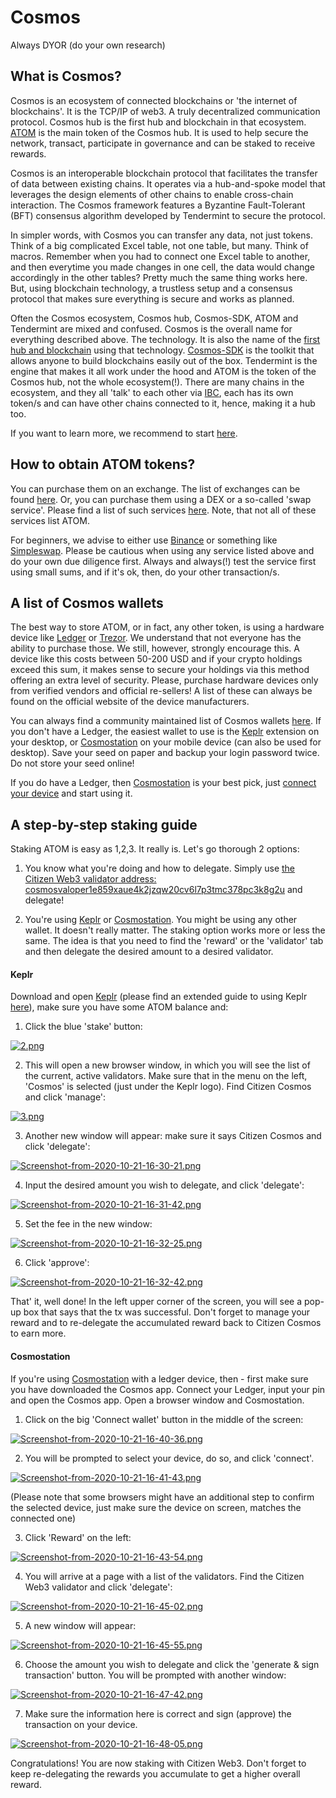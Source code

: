 # Cosmos

Always DYOR (do your own research)

## What is Cosmos?
Cosmos is an ecosystem of connected blockchains or 'the internet of blockchains'. It is the TCP/IP of web3. A truly decentralized communication protocol. Cosmos hub is the first hub and blockchain in that ecosystem. [ATOM](https://www.coingecko.com/en/coins/cosmos) is the main token of the Cosmos hub. It is used to help secure the network, transact, participate in governance and can be staked to receive rewards.

Cosmos is an interoperable blockchain protocol that facilitates the transfer of data between existing chains. It operates via a hub-and-spoke model that leverages the design elements of other chains to enable cross-chain interaction. The Cosmos framework features a Byzantine Fault-Tolerant (BFT) consensus algorithm developed by Tendermint to secure the protocol.

In simpler words, with Cosmos you can transfer any data, not just tokens. Think of a big complicated Excel table, not one table, but many. Think of macros. Remember when you had to connect one Excel table to another, and then everytime you made changes in one cell, the data would change accordingly in the other tables? Pretty much the same thing works here. But, using blockchain technology, a trustless setup and a consensus protocol that makes sure everything is secure and works as planned.

Often the Cosmos ecosystem, Cosmos hub, Cosmos-SDK, ATOM and Tendermint are mixed and confused. Cosmos is the overall name for everything described above. The technology. It is also the name of the [first hub and blockchain](https://hub.cosmos.network/master/hub-overview/overview.html) using that technology. [Cosmos-SDK](https://cosmos.network/sdk) is the toolkit that allows anyone to build blockchains easily out of the box. Tendermint is the engine that makes it all work under the hood and ATOM is the token of the Cosmos hub, not the whole ecosystem(!). There are many chains in the ecosystem, and they all 'talk' to each other via [IBC](https://cosmos.network/ibc), each has its own token/s and can have other chains connected to it, hence, making it a hub too.

If you want to learn more, we recommend to start [here](https://cosmos.network/intro).

## How to obtain ATOM tokens?
You can purchase them on an exchange. The list of exchanges can be found [here](https://www.coingecko.com/en/coins/cosmos#markets). Or, you can purchase them using a DEX or a so-called 'swap service'. Please find a list of such services [here](https://github.com/serejandmyself/cryptowiki/blob/master/cryptowiki.md#no-kycaml). Note, that not all of these services list ATOM.

For beginners, we advise to either use [Binance](https://www.binance.com/en/trade/ATOM_BTC) or something like [Simpleswap](https://simpleswap.io/). Please be cautious when using any service listed above and do your own due diligence first. Always and always(!) test the service first using small sums, and if it's ok, then, do your other transaction/s.

## A list of Cosmos wallets
The best way to store ATOM, or in fact, any other token, is using a hardware device like [Ledger](https://www.ledger.com/) or [Trezor](https://trezor.io/). We understand that not everyone has the ability to purchase those. We still, however, strongly encourage this. A device like this costs between 50-200 USD and if your crypto holdings exceed this sum, it makes sense to secure your holdings via this method offering an extra level of security. Please, purchase hardware devices only from verified vendors and official re-sellers! A list of these can always be found on the official website of the device manufacturers.

You can always find a community maintained list of Cosmos wallets [here](https://forum.cosmos.network/t/delegators-cosmos-tendermint-guides-wallets-explorers-tools/2168). If you don't have a Ledger, the easiest wallet to use is the [Keplr](https://chrome.google.com/webstore/detail/keplr/dmkamcknogkgcdfhhbddcghachkejeap?hl=en) extension on your desktop, or [Cosmostation](https://play.google.com/store/apps/details?id=wannabit.io.cosmostaion) on your mobile device (can also be used for desktop). Save your seed on paper and backup your login password twice. Do not store your seed online!

If you do have a Ledger, then [Cosmostation](https://www.cosmostation.io/) is your best pick, just [connect your device](https://wallet.cosmostation.io/) and start using it.

## A step-by-step staking guide
Staking ATOM is easy as 1,2,3. It really is. Let's go thorough 2 options:

1) You know what you're doing and how to delegate. Simply use [the Citizen Web3 validator address: cosmosvaloper1e859xaue4k2jzqw20cv6l7p3tmc378pc3k8g2u](https://www.mintscan.io/cosmos/validators/cosmosvaloper1e859xaue4k2jzqw20cv6l7p3tmc378pc3k8g2u) and delegate!

2) You're using [Keplr](https://github.com/citizen-cosmos/Staking/blob/main/Cosmos.md#keplr) or [Cosmostation](https://github.com/citizen-cosmos/Staking/blob/main/Cosmos.md#cosmostation). You might be using any other wallet. It doesn't really matter. The staking option works more or less the same. The idea is that you need to find the 'reward' or the 'validator' tab and then delegate the desired amount to a desired validator.

#### Keplr
Download and open [Keplr](https://chrome.google.com/webstore/detail/keplr/dmkamcknogkgcdfhhbddcghachkejeap) (please find an extended guide to using Keplr [here](https://medium.com/@catdotfish/how-to-use-keplr-wallet-40afc80907f6)), make sure you have some ATOM balance and:

1) Click the blue 'stake' button:

[![2.png](https://i.postimg.cc/ry1sL6Sn/2.png)](https://postimg.cc/fkbDxrqm)

2) This will open a new browser window, in which you will see the list of the current, active validators. Make sure that in the menu on the left, 'Cosmos' is selected (just under the Keplr logo). Find Citizen Cosmos and click 'manage':

[![3.png](https://i.postimg.cc/CKyhBm0r/3.png)](https://postimg.cc/xXRDBGcL)

3) Another new window will appear: make sure it says Citizen Cosmos and click 'delegate':

[![Screenshot-from-2020-10-21-16-30-21.png](https://i.postimg.cc/8CPxKvTB/Screenshot-from-2020-10-21-16-30-21.png)](https://postimg.cc/ZW2f0CBC)

4) Input the desired amount you wish to delegate, and click 'delegate':

[![Screenshot-from-2020-10-21-16-31-42.png](https://i.postimg.cc/26PkNG6f/Screenshot-from-2020-10-21-16-31-42.png)](https://postimg.cc/5YSdwwLP)

5) Set the fee in the new window:

[![Screenshot-from-2020-10-21-16-32-25.png](https://i.postimg.cc/gjFWT0Sz/Screenshot-from-2020-10-21-16-32-25.png)](https://postimg.cc/475qKXRq)

6) Click 'approve':

[![Screenshot-from-2020-10-21-16-32-42.png](https://i.postimg.cc/3xSHH1Sb/Screenshot-from-2020-10-21-16-32-42.png)](https://postimg.cc/XrCPff0w)

That' it, well done! In the left upper corner of the screen, you will see a pop-up box that says that the tx was successful. Don't forget to manage your reward and to re-delegate the accumulated reward back to Citizen Cosmos to earn more.

#### Cosmostation
If you're using [Cosmostation](https://wallet.cosmostation.io/) with a ledger device, then - first make sure you have downloaded the Cosmos app. Connect your Ledger, input your pin and open the Cosmos app. Open a browser window and Cosmostation.

1) Click on the big 'Connect wallet' button in the middle of the screen:

[![Screenshot-from-2020-10-21-16-40-36.png](https://i.postimg.cc/XYV5pfKb/Screenshot-from-2020-10-21-16-40-36.png)](https://postimg.cc/ykbxGSrQ)

2) You will be prompted to select your device, do so, and click 'connect'.

[![Screenshot-from-2020-10-21-16-41-43.png](https://i.postimg.cc/Bv3Jqp2T/Screenshot-from-2020-10-21-16-41-43.png)](https://postimg.cc/G4XWKk7t)

(Please note that some browsers might have an additional step to confirm the selected device, just make sure the device on screen, matches the connected one)

3) Click 'Reward' on the left:

[![Screenshot-from-2020-10-21-16-43-54.png](https://i.postimg.cc/PrZxTPBk/Screenshot-from-2020-10-21-16-43-54.png)](https://postimg.cc/crxZc4xD)

4) You will arrive at a page with a list of the validators. Find the Citizen Web3 validator and click 'delegate':

[![Screenshot-from-2020-10-21-16-45-02.png](https://i.postimg.cc/x1591H5B/Screenshot-from-2020-10-21-16-45-02.png)](https://postimg.cc/FYYMPY2x)

5) A new window will appear:

[![Screenshot-from-2020-10-21-16-45-55.png](https://i.postimg.cc/QCG2bxSp/Screenshot-from-2020-10-21-16-45-55.png)](https://postimg.cc/cghk1WpH)

6) Choose the amount you wish to delegate and click the 'generate & sign transaction' button. You will be prompted with another window:

[![Screenshot-from-2020-10-21-16-47-42.png](https://i.postimg.cc/vBWqG7LV/Screenshot-from-2020-10-21-16-47-42.png)](https://postimg.cc/R6ZQRHYS)

7) Make sure the information here is correct and sign (approve) the transaction on your device.

[![Screenshot-from-2020-10-21-16-48-05.png](https://i.postimg.cc/3R7jCsmk/Screenshot-from-2020-10-21-16-48-05.png)](https://postimg.cc/Z97yJDfm)

Congratulations! You are now staking with Citizen Web3. Don't forget to keep re-delegating the rewards you accumulate to get a higher overall reward.

